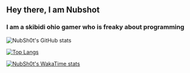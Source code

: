 ## Hey there, I am Nubshot

### I am a skibidi ohio gamer who is freaky about programming


![NubSh0t's GitHub stats](https://github-readme-stats.vercel.app/api?username=NubSh0t&show_icons=true&theme=radical&hide_rank=true)

[![Top Langs](https://github-readme-stats.vercel.app/api/top-langs/?username=NubSh0t&theme=radical&layout=donut)](https://github.com/anuraghazra/github-readme-stats)

[![NubSh0t's WakaTime stats](https://github-readme-stats.vercel.app/api/wakatime?username=NubSh0t&theme=radical&layout=compact)](https://github.com/anuraghazra/github-readme-stats)

